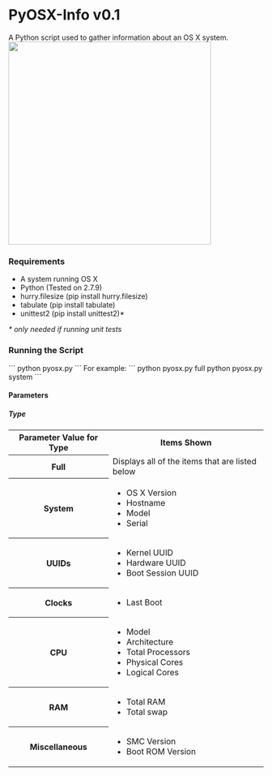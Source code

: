 # PyOSX-Info v0.1
A Python script used to gather information about an OS X system.
<br>
<img src='http://i.imgur.com/oaKybcA.png' width='400px'/>

<h3>Requirements</h3>
<ul>
<li>A system running OS X</li>
<li>Python (Tested on 2.7.9)</li>
<li>hurry.filesize (pip install hurry.filesize)</li>
<li>tabulate (pip install tabulate)</li>
<li>unittest2 (pip install unittest2)*</li>
</ul>
<i>* only needed if running unit tests</i>

<h3>Running the Script</h3>
```
python pyosx.py <type>
```
For example:
```
python pyosx.py full
python pyosx.py system
```

<h4>Parameters</h4>
<h5>Type</h5>
<table>
<tr>
<th>Parameter Value for Type</th>
<th>Items Shown</th>
</tr>
<tr>
<th>Full</th>
<td>Displays all of the items that are listed below</td>
</tr>
<tr>
<th>System</th>
<td>
<ul>
<li>OS X Version</li>
<li>Hostname</li>
<li>Model</li>
<li>Serial</li>
</ul>
</td>
</tr>
<tr>
<th>UUIDs</th>
<td>
<ul>
<li>Kernel UUID</li>
<li>Hardware UUID</li>
<li>Boot Session UUID</li>
</ul>
</td>
</tr>
<tr>
<th>Clocks</th>
<td>
<ul>
<li>Last Boot</li>
</ul>
</td>
</tr>
<tr>
<th>CPU</th>
<td>
<ul>
<li>Model</li>
<li>Architecture</li>
<li>Total Processors</li>
<li>Physical Cores</li>
<li>Logical Cores</li>
</ul>
</td>
</tr>
<tr>
<th>RAM</th>
<td>
<ul>
<li>Total RAM</li>
<li>Total swap</li>
</ul>
</td>
</tr>
<tr>
<th>Miscellaneous</th>
<td>
<ul>
<li>SMC Version</li>
<li>Boot ROM Version</li>
</ul>
</td>
</tr>
</table>
